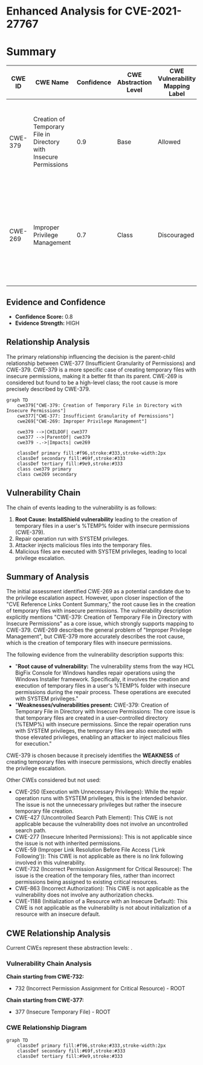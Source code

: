 # Enhanced Analysis for CVE-2021-27767

# Summary
| CWE ID | CWE Name | Confidence | CWE Abstraction Level | CWE Vulnerability Mapping Label | CWE-Vulnerability Mapping Notes |
|---|---|---|---|---|---|
| CWE-379 | Creation of Temporary File in Directory with Insecure Permissions | 0.9 | Base | Allowed | Primary CWE: The core issue is the creation of temporary files with insecure permissions in a user-controlled directory. |
| CWE-269 | Improper Privilege Management | 0.7 | Class | Discouraged | Secondary Candidate: The **impact** is privilege escalation, suggesting improper management, but the root cause is the insecure temporary file creation. |

## Evidence and Confidence

*   **Confidence Score:** 0.8
*   **Evidence Strength:** HIGH

## Relationship Analysis
The primary relationship influencing the decision is the parent-child relationship between CWE-377 (Insufficient Granularity of Permissions) and CWE-379. CWE-379 is a more specific case of creating temporary files with insecure permissions, making it a better fit than its parent. CWE-269 is considered but found to be a high-level class; the root cause is more precisely described by CWE-379.

```mermaid
graph TD
    cwe379["CWE-379: Creation of Temporary File in Directory with Insecure Permissions"]
    cwe377["CWE-377: Insufficient Granularity of Permissions"]
    cwe269["CWE-269: Improper Privilege Management"]
    
    cwe379 -->|CHILDOF| cwe377
    cwe377 -->|ParentOf| cwe379
    cwe379 -.->|Impacts| cwe269
    
    classDef primary fill:#f96,stroke:#333,stroke-width:2px
    classDef secondary fill:#69f,stroke:#333
    classDef tertiary fill:#9e9,stroke:#333
    class cwe379 primary
    class cwe269 secondary
```

## Vulnerability Chain
The chain of events leading to the vulnerability is as follows:
1.  **Root Cause:** **InstallShield vulnerability** leading to the creation of temporary files in a user's %TEMP% folder with insecure permissions (CWE-379).
2.  Repair operation run with SYSTEM privileges.
3.  Attacker injects malicious files into the temporary files.
4.  Malicious files are executed with SYSTEM privileges, leading to local privilege escalation.

## Summary of Analysis
The initial assessment identified CWE-269 as a potential candidate due to the privilege escalation aspect. However, upon closer inspection of the "CVE Reference Links Content Summary," the root cause lies in the creation of temporary files with insecure permissions. The vulnerability description explicitly mentions "CWE-379: Creation of Temporary File in Directory with Insecure Permissions" as a core issue, which strongly supports mapping to CWE-379. CWE-269 describes the general problem of "Improper Privilege Management", but CWE-379 more accurately describes the root cause, which is the creation of temporary files with insecure permissions.

The following evidence from the vulnerability description supports this:

*   "**Root cause of vulnerability:** The vulnerability stems from the way HCL BigFix Console for Windows handles repair operations using the Windows Installer framework. Specifically, it involves the creation and execution of temporary files in a user's %TEMP% folder with insecure permissions during the repair process. These operations are executed with SYSTEM privileges."
*   "**Weaknesses/vulnerabilities present:** CWE-379: Creation of Temporary File in Directory with Insecure Permissions: The core issue is that temporary files are created in a user-controlled directory (%TEMP%) with insecure permissions. Since the repair operation runs with SYSTEM privileges, the temporary files are also executed with those elevated privileges, enabling an attacker to inject malicious files for execution."

CWE-379 is chosen because it precisely identifies the **WEAKNESS** of creating temporary files with insecure permissions, which directly enables the privilege escalation.

Other CWEs considered but not used:

*   CWE-250 (Execution with Unnecessary Privileges): While the repair operation runs with SYSTEM privileges, this is the intended behavior. The issue is not the unnecessary privileges but rather the insecure temporary file creation.
*   CWE-427 (Uncontrolled Search Path Element): This CWE is not applicable because the vulnerability does not involve an uncontrolled search path.
*   CWE-277 (Insecure Inherited Permissions): This is not applicable since the issue is not with inherited permissions.
*   CWE-59 (Improper Link Resolution Before File Access ('Link Following')): This CWE is not applicable as there is no link following involved in this vulnerability.
*   CWE-732 (Incorrect Permission Assignment for Critical Resource): The issue is the creation of the temporary files, rather than incorrect permissions being assigned to existing critical resources.
*   CWE-863 (Incorrect Authorization): This CWE is not applicable as the vulnerability does not involve any authorization checks.
*   CWE-1188 (Initialization of a Resource with an Insecure Default): This CWE is not applicable as the vulnerability is not about initialization of a resource with an insecure default.


## CWE Relationship Analysis

Current CWEs represent these abstraction levels: .


### Vulnerability Chain Analysis

**Chain starting from CWE-732:**
- 732 (Incorrect Permission Assignment for Critical Resource) - ROOT


**Chain starting from CWE-377:**
- 377 (Insecure Temporary File) - ROOT



### CWE Relationship Diagram

```mermaid
graph TD
    classDef primary fill:#f96,stroke:#333,stroke-width:2px
    classDef secondary fill:#69f,stroke:#333
    classDef tertiary fill:#9e9,stroke:#333
```